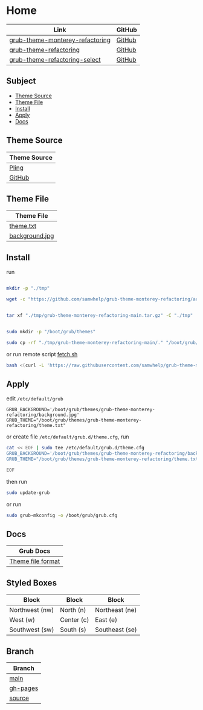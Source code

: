 

# Home

| Link | GitHub |
| ---- | ------ |
| [grub-theme-monterey-refactoring](https://samwhelp.github.io/grub-theme-monterey-refactoring/) | [GitHub](https://github.com/samwhelp/grub-theme-monterey-refactoring) |
| [grub-theme-refactoring](https://samwhelp.github.io/grub-theme-refactoring) | [GitHub](https://github.com/samwhelp/grub-theme-refactoring) |
| [grub-theme-refactoring-select](https://samwhelp.github.io/grub-theme-refactoring-select/) | [GitHub](https://github.com/samwhelp/grub-theme-refactoring-select) |




## Subject

* [Theme Source](#theme-source)
* [Theme File](#theme-file)
* [Install](#install)
* [Apply](#apply)
* [Docs](#docs)




## Theme Source

| Theme Source |
| ------ |
| [Pling](https://www.pling.com/p/1577873/) |
| [GitHub](https://github.com/sandesh236/monterey-grub-theme) |





## Theme File

| Theme File                       |
| -------------------------------- |
| [theme.txt](https://github.com/samwhelp/grub-theme-monterey-refactoring/blob/main/theme.txt)           |
| [background.jpg](https://github.com/samwhelp/grub-theme-monterey-refactoring/blob/main/background.jpg) |




## Install

run

``` sh

mkdir -p "./tmp"

wget -c "https://github.com/samwhelp/grub-theme-monterey-refactoring/archive/refs/heads/main.tar.gz" -O "./tmp/grub-theme-monterey-refactoring-main.tar.gz"


tar xf "./tmp/grub-theme-monterey-refactoring-main.tar.gz" -C "./tmp"


sudo mkdir -p "/boot/grub/themes"

sudo cp -rf "./tmp/grub-theme-monterey-refactoring-main/." "/boot/grub/themes/grub-theme-monterey-refactoring"

```

or run remote script [fetch.sh](https://github.com/samwhelp/grub-theme-monterey-refactoring/blob/main/helper/theme-installer/fetch.sh)

``` sh
bash <(curl -L 'https://raw.githubusercontent.com/samwhelp/grub-theme-monterey-refactoring/main/helper/theme-installer/fetch.sh')
```




## Apply

edit `/etc/default/grub`

```
GRUB_BACKGROUND='/boot/grub/themes/grub-theme-monterey-refactoring/background.jpg'
GRUB_THEME="/boot/grub/themes/grub-theme-monterey-refactoring/theme.txt"
```

or create file `/etc/default/grub.d/theme.cfg`, run

``` sh
cat << EOF | sudo tee /etc/default/grub.d/theme.cfg
GRUB_BACKGROUND='/boot/grub/themes/grub-theme-monterey-refactoring/background.jpg'
GRUB_THEME="/boot/grub/themes/grub-theme-monterey-refactoring/theme.txt"

EOF
```


then run

``` sh
sudo update-grub
```

or run

``` sh
sudo grub-mkconfig -o /boot/grub/grub.cfg
```




## Docs

| Grub Docs |
| ---- |
| [Theme file format](https://www.gnu.org/software/grub/manual/grub/html_node/Theme-file-format.html) |




## Styled Boxes

| Block          | Block      | Block          |
| ---------------| ---------- | -------------- |
| Northwest (nw) | North (n)  | Northeast (ne) |
| West (w)       | Center (c) | East (e)       |
| Southwest (sw) | South (s)  | Southeast (se) |




## Branch

| Branch |
| --- |
| [main](https://github.com/samwhelp/grub-theme-monterey-refactoring/tree/main) |
| [gh-pages](https://github.com/samwhelp/grub-theme-monterey-refactoring/tree/gh-pages) |
| [source](https://github.com/samwhelp/grub-theme-monterey-refactoring/tree/source) |

